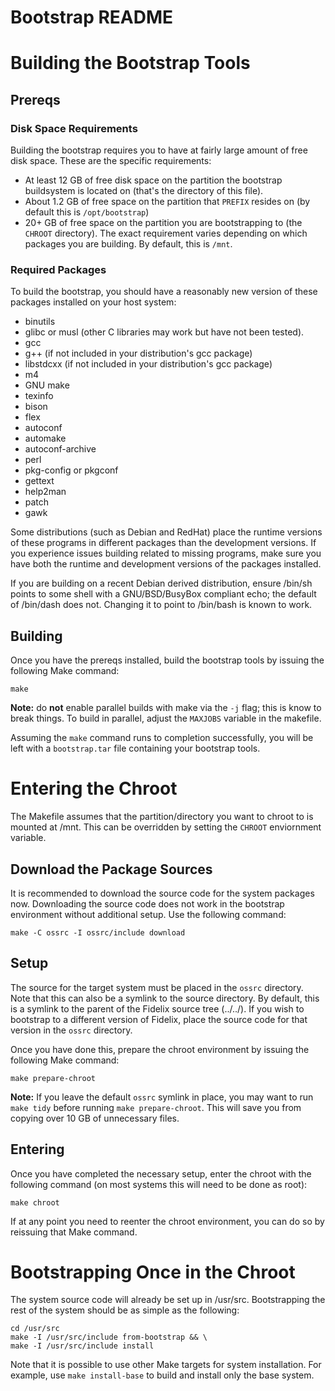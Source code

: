Bootstrap README
================================================================================

# Building the Bootstrap Tools

## Prereqs

### Disk Space Requirements

Building the bootstrap requires you to have at fairly large amount of free disk
space. These are the specific requirements: 

* At least 12 GB of free disk space on the partition the bootstrap buildsystem
  is located on (that's the directory of this file).
* About 1.2 GB of free space on the partition that `PREFIX` resides on (by
  default this is `/opt/bootstrap`)
* 20+ GB of free space on the partition you are bootstrapping to (the `CHROOT`
  directory). The exact requirement varies depending on which packages you are
  building. By default, this is `/mnt`.

### Required Packages

To build the bootstrap, you should have a reasonably new version of these
packages installed on your host system:

* binutils
* glibc or musl (other C libraries may work but have not been tested).
* gcc
* g++ (if not included in your distribution's gcc package)
* libstdcxx (if not included in your distribution's gcc package)
* m4
* GNU make
* texinfo
* bison
* flex
* autoconf
* automake
* autoconf-archive
* perl
* pkg-config or pkgconf
* gettext
* help2man
* patch
* gawk

Some distributions (such as Debian and RedHat) place the runtime versions of
these programs in different packages than the development versions. If you
experience issues building related to missing programs, make sure you have both
the runtime and development versions of the packages installed.

If you are building on a recent Debian derived distribution, ensure /bin/sh
points to some shell with a GNU/BSD/BusyBox compliant echo; the default of
/bin/dash does not. Changing it to point to /bin/bash is known to work.

## Building

Once you have the prereqs installed, build the bootstrap tools by issuing the
following Make command:

    make

**Note:** do **not** enable parallel builds with make via the `-j` flag; this
is know to break things. To build in parallel, adjust the `MAXJOBS` variable in
the makefile.

Assuming the `make` command runs to completion successfully, you will be left
with a `bootstrap.tar` file containing your bootstrap tools.

# Entering the Chroot

The Makefile assumes that the partition/directory you want to chroot to is
mounted at /mnt. This can be overridden by setting the `CHROOT` enviornment
variable.

## Download the Package Sources

It is recommended to download the source code for the system packages now.
Downloading the source code does not work in the bootstrap environment without
additional setup. Use the following command:

    make -C ossrc -I ossrc/include download

## Setup

The source for the target system must be placed in the `ossrc` directory. Note
that this can also be a symlink to the source directory. By default, this is a
symlink to the parent of the Fidelix source tree (../../). If you wish to
bootstrap to a different version of Fidelix, place the source code for that
version in the `ossrc` directory.

Once you have done this, prepare the chroot environment by issuing the
following Make command:

    make prepare-chroot

**Note:** If you leave the default `ossrc` symlink in place, you may want to
run `make tidy` before running `make prepare-chroot`. This will save you from
copying over 10 GB of unnecessary files.

## Entering

Once you have completed the necessary setup, enter the chroot with the
following command (on most systems this will need to be done as root):

    make chroot

If at any point you need to reenter the chroot environment, you can do so by
reissuing that Make command.

# Bootstrapping Once in the Chroot

The system source code will already be set up in /usr/src. Bootstrapping the
rest of the system should be as simple as the following:

    cd /usr/src
    make -I /usr/src/include from-bootstrap && \
    make -I /usr/src/include install

Note that it is possible to use other Make targets for system installation. For
example, use `make install-base` to build and install only the base system.

